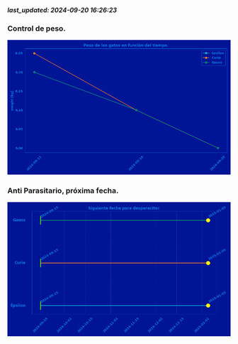 ##### last_updated: 2024-09-20 16:26:23

### Control de peso.
![plots/cat_weights.png](plots/cat_weights.png)

### Anti Parasitario, próxima fecha.
![plots/cat_weights.png](plots/anti_parasitic.png)
